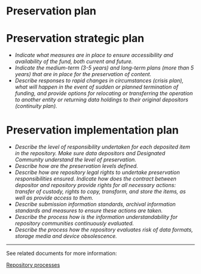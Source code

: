 
# Preservation plan

# Preservation strategic plan

- *Indicate what measures are in place to ensure accessibility and availability of the fund, both current and future.*
- *Indicate the medium-term (3-5 years) and long-term plans (more than 5 years) that are in place for the preservation of content.*
- *Describe responses to rapid changes in circumstances (crisis plan), what will happen in the event of sudden or planned termination of funding, and provide options for relocating or transferring the operation to another entity or returning data holdings to their original depositors (continuity plan).* 


# Preservation implementation plan

- *Describe the level of responsibility undertaken for each deposited item in the repository. Make sure data depositors and Designated Community understand the level of preservation.*
- *Describe how are the preservation levels defined.*
- *Describe how are repository legal rights to undertake preservation responsibilities ensured. Indicate how does the contract between depositor and repository provide rights for all necessary actions: transfer of custody, rights to copy, transform, and store the items, as well as provide access to them.*
- *Describe submission information standards, archival information standards and measures to ensure these actions are taken.*
- *Describe the process how is the information understandability for repository communities continuously evaluated.*
- *Describe the process how the repository evaluates risk of data formats, storage media and device obsolescence.*

---
See related documents for more information: 

[Repository processes](../technical-documentation/repository-processes.md)

